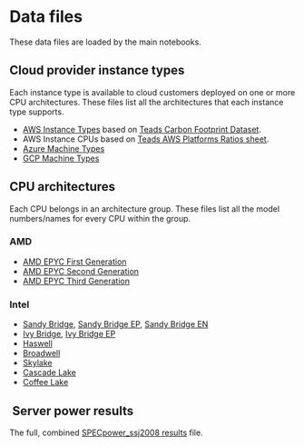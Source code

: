 # Data files

These data files are loaded by the main notebooks.

## Cloud provider instance types

Each instance type is available to cloud customers deployed on one or more CPU
architectures. These files list all the architectures that each instance type
supports.

- [AWS Instance Types](https://aws.amazon.com/ec2/instance-types/) based on
  [Teads Carbon Footprint
  Dataset](https://docs.google.com/spreadsheets/d/1YhtGO_UU9Hc162m7eQKYFQOnV4_yEK5_lgHYfl02JPE/edit#gid=504755275).
- AWS Instance CPUs based on [Teads AWS Platforms Ratios
  sheet](https://docs.google.com/spreadsheets/d/1YhtGO_UU9Hc162m7eQKYFQOnV4_yEK5_lgHYfl02JPE/edit#gid=1695769209).
- [Azure Machine
  Types](https://azure.microsoft.com/en-us/pricing/details/virtual-machines/linux/)
- [GCP Machine Types](https://cloud.google.com/compute/docs/machine-types)

## CPU architectures

Each CPU belongs in an architecture group. These files list all the model
numbers/names for every CPU within the group.

### AMD

- [AMD EPYC First Generation](https://www.amd.com/en/products/epyc-7000-series)
- [AMD EPYC Second Generation](https://www.amd.com/en/processors/epyc-7002-series)
- [AMD EPYC Third Generation](https://www.amd.com/en/processors/epyc-7003-series)

### Intel

- [Sandy
  Bridge](https://ark.intel.com/content/www/us/en/ark/products/codename/29900/sandy-bridge.html#@Server),
  [Sandy Bridge
  EP](https://ark.intel.com/content/www/us/en/ark/products/codename/64276/sandy-bridge-ep.html#@Server),
  [Sandy Bridge
  EN](https://ark.intel.com/content/www/us/en/ark/products/codename/64275/sandy-bridge-en.html#@Server)
- [Ivy
  Bridge](https://ark.intel.com/content/www/us/en/ark/products/codename/29902/ivy-bridge.html#@Server),
  [Ivy Bridge
  EP](https://ark.intel.com/content/www/us/en/ark/products/codename/68926/products-formerly-ivy-bridge-ep.html#@Server)
- [Haswell](https://ark.intel.com/content/www/us/en/ark/products/codename/42174/haswell.html#@Server)
- [Broadwell](https://ark.intel.com/content/www/us/en/ark/products/codename/38530/broadwell.html#@Server)
- [Skylake](https://ark.intel.com/content/www/us/en/ark/products/codename/37572/skylake.html#@Server)
- [Cascade
  Lake](https://ark.intel.com/content/www/us/en/ark/products/codename/124664/cascade-lake.html#@Server)
- [Coffee
  Lake](https://ark.intel.com/content/www/us/en/ark/products/codename/97787/products-formerly-coffee-lake.html#@Server)

##  Server power results

The full, combined [SPECpower_ssj2008 results](https://www.spec.org/power_ssj2008/results/) file.

